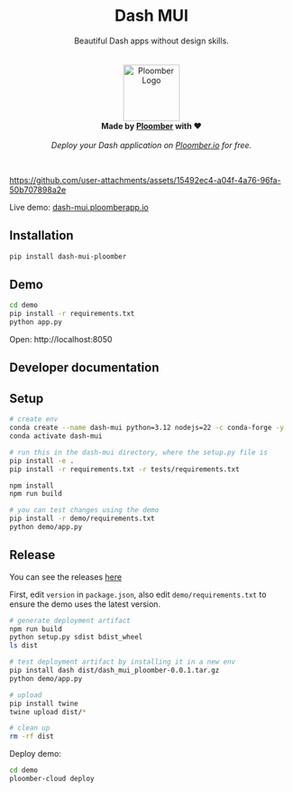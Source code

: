 <p align="center">
    <h1 align="center"><b>Dash MUI</b></h1>
	<p align="center">
		Beautiful Dash apps without design skills.
    <br />
    <br />
    <br />
    <img width="100" height="100" src="https://avatars.githubusercontent.com/u/60114551?s=200&v=4" alt="Ploomber Logo">
    <br />
    <b>  Made by <a href="https://ploomber.io/?utm_source=dash-mui&utm_medium=github">Ploomber</a> with ❤️</b>
    <br />
    <br />
    <i>Deploy your Dash application on <a href="https://platform.ploomber.io/register/?utm_source=dash-mui&utm_medium=github">Ploomber.io</a> for free.</i>
    <br />
  </p>
</p>
<br/>



https://github.com/user-attachments/assets/15492ec4-a04f-4a76-96fa-50b707898a2e


Live demo: [dash-mui.ploomberapp.io](https://dash-mui.ploomberapp.io/)

## Installation

```sh
pip install dash-mui-ploomber
```

## Demo

```sh
cd demo
pip install -r requirements.txt
python app.py
```

Open: http://localhost:8050


## Developer documentation

## Setup

```sh
# create env
conda create --name dash-mui python=3.12 nodejs=22 -c conda-forge -y
conda activate dash-mui

# run this in the dash-mui directory, where the setup.py file is
pip install -e .
pip install -r requirements.txt -r tests/requirements.txt

npm install
npm run build

# you can test changes using the demo
pip install -r demo/requirements.txt
python demo/app.py
```

## Release

You can see the releases [here](https://pypi.org/project/dash-mui-ploomber/#history)

First, edit `version` in `package.json`, also edit `demo/requirements.txt` to ensure the demo uses the latest version.

```sh
# generate deployment artifact
npm run build
python setup.py sdist bdist_wheel
ls dist

# test deployment artifact by installing it in a new env
pip install dash dist/dash_mui_ploomber-0.0.1.tar.gz
python demo/app.py

# upload
pip install twine
twine upload dist/*

# clean up
rm -rf dist
```

Deploy demo:

```sh
cd demo
ploomber-cloud deploy
```
